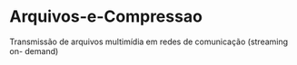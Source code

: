# Arquivos-e-Compressao
Transmissão de arquivos multimídia em  redes de comunicação (streaming on- demand)
